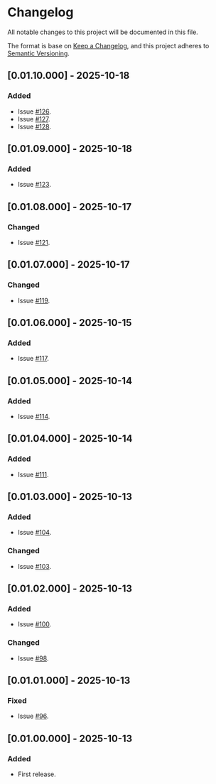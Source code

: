 # Changelog
All notable changes to this project will be documented in this file.

The format is base on [Keep a Changelog](https://keepachangelog.com/en/1.1.0/), and this project adheres to [Semantic Versioning](https://semver.org/spec/v2.0.0.html).


## [0.01.10.000] - 2025-10-18
### Added
- Issue [#126](https://github.com/j3-signalroom/kafka_cluster-topic-key_distribution_analyzer-tool/issues/126).
- Issue [#127](https://github.com/j3-signalroom/kafka_cluster-topic-key_distribution_analyzer-tool/issues/127).
- Issue [#128](https://github.com/j3-signalroom/kafka_cluster-topic-key_distribution_analyzer-tool/issues/128).

## [0.01.09.000] - 2025-10-18
### Added
- Issue [#123](https://github.com/j3-signalroom/kafka_cluster-topic-key_distribution_analyzer-tool/issues/123).

## [0.01.08.000] - 2025-10-17
### Changed
- Issue [#121](https://github.com/j3-signalroom/kafka_cluster-topic-key_distribution_analyzer-tool/issues/121).

## [0.01.07.000] - 2025-10-17
### Changed
- Issue [#119](https://github.com/j3-signalroom/kafka_cluster-topic-key_distribution_analyzer-tool/issues/119).

## [0.01.06.000] - 2025-10-15
### Added
- Issue [#117](https://github.com/j3-signalroom/kafka_cluster-topic-key_distribution_analyzer-tool/issues/117).

## [0.01.05.000] - 2025-10-14
### Added
- Issue [#114](https://github.com/j3-signalroom/kafka_cluster-topic-key_distribution_analyzer-tool/issues/114).

## [0.01.04.000] - 2025-10-14
### Added
- Issue [#111](https://github.com/j3-signalroom/kafka_cluster-topic-key_distribution_analyzer-tool/issues/111).

## [0.01.03.000] - 2025-10-13
### Added
- Issue [#104](https://github.com/j3-signalroom/kafka_cluster-topic-key_distribution_analyzer-tool/issues/104).

### Changed
- Issue [#103](https://github.com/j3-signalroom/kafka_cluster-topic-key_distribution_analyzer-tool/issues/103).

## [0.01.02.000] - 2025-10-13
### Added
- Issue [#100](https://github.com/j3-signalroom/kafka_cluster-topic-key_distribution_analyzer-tool/issues/100).

### Changed
- Issue [#98](https://github.com/j3-signalroom/kafka_cluster-topic-key_distribution_analyzer-tool/issues/98).

## [0.01.01.000] - 2025-10-13
### Fixed
- Issue [#96](https://github.com/j3-signalroom/kafka_cluster-topic-key_distribution_analyzer-tool/issues/96).

## [0.01.00.000] - 2025-10-13
### Added
- First release.
